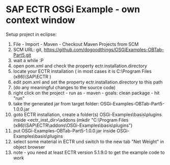 # SAP ECTR OSGi Example - own context window

Setup project in eclipse:

1. File - Import - Maven - Checkout Maven Projects from SCM
2. SCM URL: git, https://github.com/dogoodthings/OSGiExamples-OBTab-Part5.git
3. wait a while :P
4. open pom.xml and check the property ectr.installation.directory
5. locate your ECTR installation ( in most cases it is C:\Program Files (x86)\SAP\ECTR )
6. edit pom.xml and set the property ectr.installation.directory to this path
7. (do any meaningful changes to the source code)
8. right click on the project - run as - maven - goals: clean package - hit "run"
9. take the generated jar from target folder: OSGi-Examples-OBTab-Part5-1.0.0.jar
10. goto ECTR installation, create a folder(s) OSGi-Examples\basis\plugins inside <ectr_inst_dir>\addons  (mkdir "C:\Program Files (x86)\SAP\ECTR\addons\OSGi-Examples\basis\plugins")
11. put OSGi-Examples-OBTab-Part5-1.0.0.jar inside OSGi-Examples\basis\plugins
12. select some material in ECTR und switch to the new tab "Net Weight" in object browser
13. note - you need at least ECTR version 5.1.9.0 to get the example code to work
